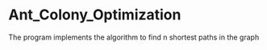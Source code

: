 # Ant_Colony_Optimization
The program implements the algorithm to find n shortest paths in the graph
